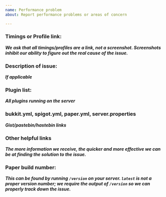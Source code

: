 ```yaml
---
name: Performance problem
about: Report performance problems or areas of concern

---
```


<!-- Before reporting performance problems here, please make sure you are on the latest version of Paper.  -->
<!-- Forks of Paper receive no support here. Please make sure that this problem also affects Paper. -->

###  Timings or Profile link:
___We ask that all timings/profiles are a link, not a screenshot. Screenshots inhibit our ability to figure out the real cause of the issue.___

### Description of issue:
___If applicable___

### Plugin list:
___All plugins running on the server___

### bukkit.yml, spigot.yml, paper.yml, server.properties
___Gist/pastebin/hastebin links___

### Other helpful links
___The more information we receive, the quicker and more effective we can be at finding the solution to the
issue.___

### Paper build number:
___This can be found by running `/version` on your server. `latest` is not a proper version number; we require the output of `/version` so we can properly track down the issue.___
